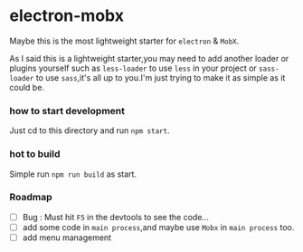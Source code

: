 # electron-mobx
Maybe this is the most lightweight starter for `electron` & `MobX`.

 As I said this is a lightweight starter,you may need to add another loader or plugins yourself such as `less-loader` to use `less` in your project or `sass-loader` to use `sass`,it's all up to you.I'm just trying to make it as simple as it could be.

### how to start development

Just cd to this directory and run `npm start`.

### hot to build 

Simple run `npm run build` as start.

### Roadmap
-[ ] Bug : Must hit `F5` in the devtools to see the code...
-[ ] add some code in `main process`,and maybe use `Mobx` in `main process` too.
-[ ] add menu management
